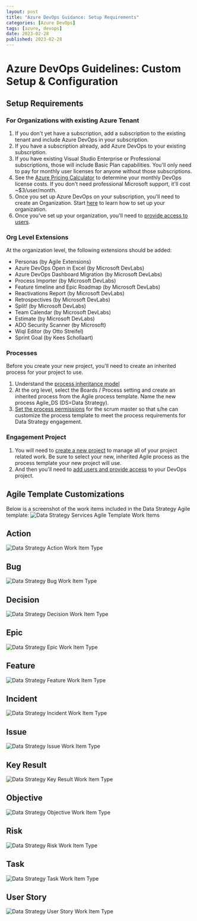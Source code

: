 ```yaml
---
layout: post
title: "Azure DevOps Guidance: Setup Requirements"
categories: [Azure DevOps]
tags: [azure, devops]
date: 2023-02-28
published: 2023-02-28
---
```


# Azure DevOps Guidelines: Custom Setup & Configuration

## Setup Requirements

### For Organizations with existing Azure Tenant

1. If you don't yet have a subscription, add a subscription to the existing tenant and include Azure DevOps in your subscription.
1. If you have a subscription already, add Azure DevOps to your existing subscription.
1. If you have existing Visual Studio Enterprise or Professional subscriptions, those will include Basic Plan capabilities.  You'll only need to pay for monthly user licenses for anyone without those subscriptions.
1. See the [Azure Pricing Calculator](https://azure.microsoft.com/en-us/pricing/calculator/) to determine your monthly DevOps license costs.  If you don't need professional Microsoft support, it'll cost ~$3/user/month.
1. Once you set up Azure DevOps on your subscription, you'll need to create an Organization.  Start [here](https://learn.microsoft.com/en-us/azure/devops/organizations/accounts/organization-management) to learn how to set up your organization.
1. Once you've set up your organization, you'll need to [provide access to users](https://learn.microsoft.com/en-us/azure/devops/organizations/accounts/add-organization-users).

### Org Level Extensions

At the organization level, the following extensions should be added:

- Personas (by Agile Extensions)
- Azure DevOps Open in Excel (by Microsoft DevLabs)
- Azure DevOps Dashboard Migration (by Microsoft DevLabs)
- Process Importer (by Microsoft DevLabs)
- Feature timeline and Epic Roadmap (by Microsoft DevLabs)
- Reactivations Report (by Microsoft DevLabs)
- Retrospectives (by Microsoft DevLabs)
- Split! (by Microsoft DevLabs)
- Team Calendar (by Microsoft DevLabs)
- Estimate (by Microsoft DevLabs)
- ADO Security Scanner (by Microsoft)
- Wiql Editor (by Otto Streifel)
- Sprint Goal (by Kees Schollaart)

### Processes

Before you create your new project, you'll need to create an inherited process for your project to use.

1. Understand the [process inheritance model](https://learn.microsoft.com/en-us/azure/devops/organizations/settings/work/inheritance-process-model)
1. At the org level, select the Boards / Process setting and create an inherited process from the Agile process template. Name the new process Agile_DS (DS=Data Strategy).
1. [Set the process permissions](https://learn.microsoft.com/en-us/azure/devops/organizations/security/set-permissions-access-work-tracking?view=azure-devops#process-permissions) for the scrum master so that s/he can customize the process template to meet the process requirements for Data Strategy engagement.

### Engagement Project

1. You will need to [create a new project](https://learn.microsoft.com/en-us/azure/devops/organizations/projects/create-project) to manage all of your project related work.  Be sure to select your new, inherited Agile process as the process template your new project will use.
1. And then you'll need to [add users and provide access](https://learn.microsoft.com/en-us/azure/devops/organizations/security/add-users-team-project) to your DevOps project.

## Agile Template Customizations

Below is a screenshot of the work items included in the Data Strategy Agile template:
![Data Strategy Services Agile Template Work Items](/assets/images/DataStrategyServicesAgileTemplateWorkItems.png)

## Action

![Data Strategy Action Work Item Type](/assets/images/DataStrategy_WIT_Action.png)

## Bug

![Data Strategy Bug Work Item Type](/assets/images/DataStrategy_WIT_Bug.png)

## Decision

![Data Strategy Decision Work Item Type](/assets/images/DataStrategy_WIT_Decision.png)

## Epic

![Data Strategy Epic Work Item Type](/assets/images/DataStrategy_WIT_Epic.png)

## Feature

![Data Strategy Feature Work Item Type](/assets/images/DataStrategy_WIT_Feature.png)

## Incident

![Data Strategy Incident Work Item Type](/assets/images/DataStrategy_WIT_Incident.png)

## Issue

![Data Strategy Issue Work Item Type](/assets/images/DataStrategy_WIT_Issue.png)

## Key Result

![Data Strategy Key Result Work Item Type](/assets/images/DataStrategy_WIT_KeyResult.png)

## Objective

![Data Strategy Objective Work Item Type](/assets/images/DataStrategy_WIT_Objectivepng)

## Risk

![Data Strategy Risk Work Item Type](/assets/images/DataStrategy_WIT_Risk.png)

## Task

![Data Strategy Task Work Item Type](/assets/images/DataStrategy_WIT_Task.png)

## User Story

![Data Strategy User Story Work Item Type](/assets/images/DataStrategy_WIT_UserStory.png)

